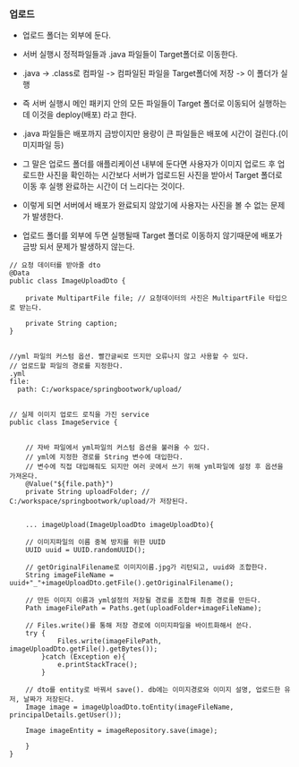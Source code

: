 ### 업로드

* 업로드 폴더는 외부에 둔다.

* 서버 실행시 정적파일들과 .java 파일들이 Target폴더로 이동한다.

* .java -> .class로 컴파일 -> 컴파일된 파일을 Target폴더에 저장 -> 이 폴더가 실행

* 즉 서버 실행시 메인 패키지 안의 모든 파일들이 Target 폴더로 이동되어 실행하는데 이것을 deploy(배포) 라고 한다.

* .java 파일들은 배포까지 금방이지만 용랑이 큰 파일들은 배포에 시간이 걸린다.(이미지파일 등)

* 그 말은 업로드 폴더를 애플리케이션 내부에 둔다면 사용자가 이미지 업로드 후 업로드한 사진을 확인하는 시간보다 서버가 업로드된 사진을 받아서 Target 폴더로 이동 후 실행 완료하는 시간이 더 느리다는 것이다.

* 이렇게 되면 서버에서 배포가 완료되지 않았기에 사용자는 사진을 볼 수 없는 문제가 발생한다.

* 업로드 폴더를 외부에 두면 실행될때 Target 폴더로 이동하지 않기때문에 배포가 금방 되서 문제가 발생하지 않는다.

```
// 요청 데이터를 받아줄 dto
@Data
public class ImageUploadDto {

    private MultipartFile file; // 요청데이터의 사진은 MultipartFile 타입으로 받는다.

    private String caption;
}


//yml 파일의 커스텀 옵션. 빨간글씨로 뜨지만 오류나지 않고 사용할 수 있다.
// 업로드할 파일의 경로를 지정한다.
.yml
file:
  path: C:/workspace/springbootwork/upload/


// 실제 이미지 업로드 로직을 가진 service
public class ImageService {


    // 자바 파일에서 yml파일의 커스텀 옵션을 불러올 수 있다.
    // yml에 지정한 경로를 String 변수에 대입한다.
    // 변수에 직접 대입해줘도 되지만 여러 곳에서 쓰기 위해 yml파일에 설정 후 옵션을 가져온다.
    @Value("${file.path}")
    private String uploadFolder; // C:/workspace/springbootwork/upload/가 저장된다.


    ... imageUpload(ImageUploadDto imageUploadDto){

    // 이미지파일의 이름 중복 방지를 위한 UUID
    UUID uuid = UUID.randomUUID();

    // getOriginalFilename로 이미지이름.jpg가 리턴되고, uuid와 조합한다.
    String imageFileName = uuid+"_"+imageUploadDto.getFile().getOriginalFilename(); 

    // 만든 이미지 이름과 yml설정의 저장될 경로를 조합해 최종 경로를 만든다.
    Path imageFilePath = Paths.get(uploadFolder+imageFileName);

    // Files.write()를 통해 저장 경로에 이미지파일을 바이트화해서 쓴다.
    try {
            Files.write(imageFilePath, imageUploadDto.getFile().getBytes());
        }catch (Exception e){
            e.printStackTrace();
        }

    // dto를 entity로 바꿔서 save(). db에는 이미지경로와 이미지 설명, 업로드한 유저, 날짜가 저장된다.
    Image image = imageUploadDto.toEntity(imageFileName, principalDetails.getUser());

    Image imageEntity = imageRepository.save(image);

    }
}
```
